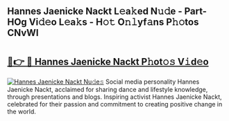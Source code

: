 ## Hannes Jaenicke Nackt L𝚎a𝚔ed N𝚞𝚍e - Part-HOg Vi𝚍𝚎o L𝚎a𝚔s - H𝚘𝚝 O𝚗𝚕yf𝚊ns P𝚑𝚘tos CNvWl

# <h2><a href="http://kf0vuu.oniu.top/?m=Hannes+Jaenicke+Nackt">🔗👉 🔴 Hannes Jaenicke Nackt P𝚑ot𝚘𝚜 V𝚒d𝚎o</a></h2>

[![Hannes Jaenicke Nackt Nu𝚍e𝚜](https://i.imgur.com/0qMVB7G.gif)](http://kf0vuu.oniu.top/?m=Hannes+Jaenicke+Nackt)
Social media personality Hannes Jaenicke Nackt, acclaimed for sharing dance and lifestyle knowledge, through presentations and blogs. Inspiring activist Hannes Jaenicke Nackt, celebrated for their passion and commitment to creating positive change in the world.  
